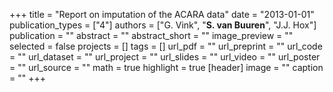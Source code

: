 +++
title = "Report on imputation of the ACARA data"
date = "2013-01-01"
publication_types = ["4"]
authors = ["G. Vink", "**S. van Buuren**", "J.J. Hox"]
publication = ""
abstract = ""
abstract_short = ""
image_preview = ""
selected = false
projects = []
tags = []
url_pdf = ""
url_preprint = ""
url_code = ""
url_dataset = ""
url_project = ""
url_slides = ""
url_video = ""
url_poster = ""
url_source = ""
math = true
highlight = true
[header]
image = ""
caption = ""
+++
